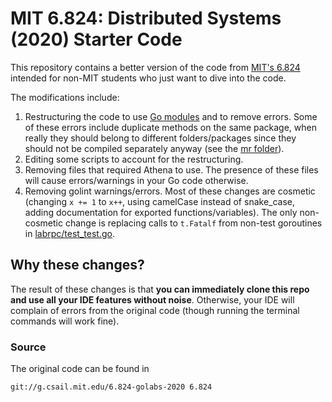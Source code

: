 # MIT 6.824: Distributed Systems (2020) Starter Code

This repository contains a better version of the code from [MIT's 6.824](https://pdos.csail.mit.edu/6.824/index.html) intended for non-MIT students who just want to dive into the code.

The modifications include:
1. Restructuring the code to use [Go modules](https://blog.golang.org/using-go-modules) and to remove errors. Some of these errors include duplicate methods on the same package, when really they should belong to different folders/packages since they should not be compiled separately anyway (see the [mr folder](mr)).
2. Editing some scripts to account for the restructuring.
3. Removing files that required Athena to use. The presence of these files will cause errors/warnings in your Go code otherwise. 
4. Removing golint warnings/errors. Most of these changes are cosmetic (changing `x += 1` to `x++`, using camelCase instead of snake_case, adding documentation for exported functions/variables). The only non-cosmetic change is replacing calls to `t.Fatalf` from non-test goroutines in [labrpc/test_test.go](labrpc/test_test.go).

## Why these changes?

The result of these changes is that __you can immediately clone this repo and use all your IDE features without noise__. Otherwise, your IDE will complain of errors from the original code (though running the terminal commands will work fine).

### Source

The original code can be found in

```
git://g.csail.mit.edu/6.824-golabs-2020 6.824
```
